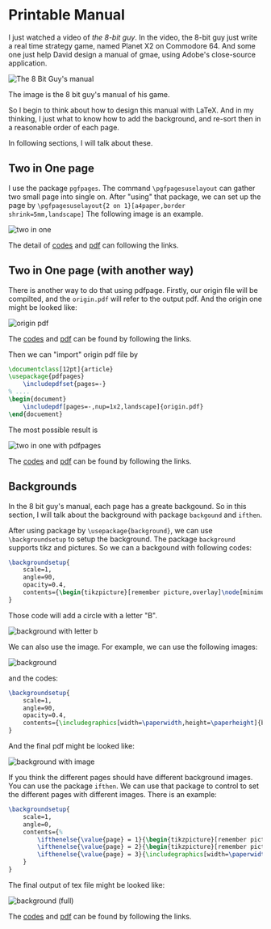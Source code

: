 # Printable Manual

I just watched a video of *the 8-bit guy*. In the video, the 8-bit guy just write a real time strategy game, named Planet X2 on Commodore 64.
And some one just help David design a manual of gmae, using Adobe's close-source application.

![The 8 Bit Guy's manual](/img/latex/trick/printable-manual/8-bit-guys-man.PNG)

The image is the 8 bit guy's manual of his game.

So I begin to think about how to design this manual with LaTeX. And in my thinking, I just what to know how to add the background, and re-sort
then in a reasonable order of each page.

In following sections, I will talk about these.

## Two in One page
I use the package `pgfpages`. The command `\pgfpagesuselayout` can gather two small page into single on.
After "using" that package, we can set up the page by `\pgfpagesuselayout{2 on 1}[a4paper,border shrink=5mm,landscape]`
The following image is an example.

![two in one](/img/latex/trick/printable-manual/two-in-one.PNG)

The detail of [codes](/src/latex/trick/printable-manual/two-in-one.tex) and [pdf](/src/latex/trick/printable-manual/two-in-one.pdf) can following the links.

## Two in One page (with another way)

There is another way to do that using pdfpage.
Firstly, our origin file will be compilted, and the `origin.pdf` will refer to the output pdf.
And the origin one might be looked like:

![origin pdf](/img/latex/trick/printable-manual/two-in-one-origin.png)

The [codes](/src/latex/trick/printable-manual/origin.tex) and [pdf](/src/latex/trick/printable-manual/origin.pdf)
can be found by following the links.

Then we can "import" origin pdf file by

```latex
\documentclass[12pt]{article}
\usepackage{pdfpages}
    \includepdfset{pages=-}
% ....
\begin{document}
    \includepdf[pages=-,nup=1x2,landscape]{origin.pdf}
\end{docuement}
```

The most possible result is

![two in one with pdfpages](/img/latex/trick/printable-manual/two-in-one-pdfpages.png)

The [codes](/src/latex/trick/printable-manual/two-in-one-pdfpages.tex) and [pdf](/src/latex/trick/printable-manual/two-in-one-pdfpages.pdf)
can be found by following the links.


## Backgrounds 

In the 8 bit guy's manual, each page has a greate backgound. So in this section, I will talk about the background with package `backgound` and `ifthen`.

After using package by `\usepackage{background}`, we can use `\backgroundsetup` to setup the background.
The package `background` supports tikz and pictures.
So we can a backgound with following codes:

```latex
\backgroundsetup{
	scale=1,
	angle=90,
	opacity=0.4,
	contents={\begin{tikzpicture}[remember picture,overlay]\node[minimum width=3cm,minimum height=3cm,font=\Huge,circle,draw,ultra thick] {B};\end{tikzpicture}}
}
```

Those code will add a circle with a letter "B".

![background with letter b](/img/latex/trick/printable-manual/origin-background.png)

We can also use the image. For example, we can use the following images:

![background](/src/latex/trick/printable-manual/bg.png)

and the codes:

```latex
\backgroundsetup{
	scale=1,
	angle=90,
	opacity=0.4,
	contents={\includegraphics[width=\paperwidth,height=\paperheight]{bg}}
}
```

And the final pdf might be looked like:

![background with image](/img/latex/trick/printable-manual/origin-background-image.png)

If you think the different pages should have different background images.
You can use the package `ifthen`. We can use that package to control to set the different pages with different images.
There is an example:

```latex
\backgroundsetup{
	scale=1,
	angle=0,
	contents={%
		\ifthenelse{\value{page} = 1}{\begin{tikzpicture}[remember picture,overlay]\node[minimum width=3cm,minimum height=3cm,font=\Huge,circle,draw,ultra thick] {B};\end{tikzpicture}}{\relax}
		\ifthenelse{\value{page} = 2}{\begin{tikzpicture}[remember picture,overlay]\node[minimum width=3cm,minimum height=3cm,font=\Huge,circle,draw,ultra thick] {A};\end{tikzpicture}}{\relax}
		\ifthenelse{\value{page} = 3}{\includegraphics[width=\paperwidth,height=\paperheight]{bg}}{\relax}	
	}
}
```

The final output of tex file might be looked like:

![background (full)](/img/latex/trick/printable-manual/origin-background-full.png)



The [codes](/src/latex/trick/printable-manual/origin-background.tex) and [pdf](/src/latex/trick/printable-manual/origin-background.pdf)
can be found by following the links.
